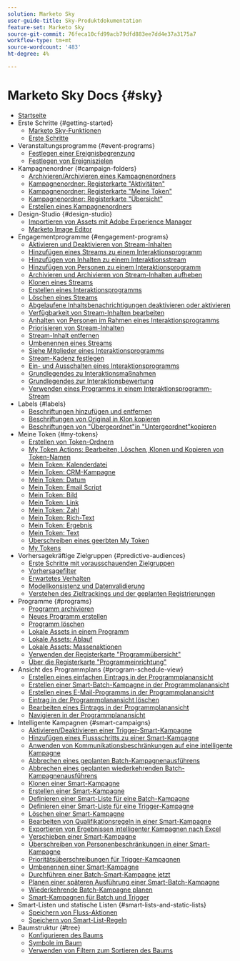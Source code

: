 ```yaml
---
solution: Marketo Sky
user-guide-title: Sky-Produktdokumentation
feature-set: Marketo Sky
source-git-commit: 76feca10cfd99acb79dfd883ee7dd4e37a3175a7
workflow-type: tm+mt
source-wordcount: '483'
ht-degree: 4%

---
```



# Marketo Sky Docs {#sky}

+ [Startseite](home.md)
+ Erste Schritte {#getting-started}
   + [Marketo Sky-Funktionen](marketo-sky-features.md)
   + [Erste Schritte](how-to-enable-roles-for-marketo-sky.md)
+ Veranstaltungsprogramme {#event-programs}
   + [Festlegen einer Ereignisbegrenzung](setting-an-event-cap.md)
   + [Festlegen von Ereigniszielen](setting-event-goals.md)
+ Kampagnenordner {#campaign-folders}
   + [Archivieren/Archivieren eines Kampagnenordners](archive-unarchive-a-campaign-folder.md)
   + [Kampagnenordner: Registerkarte &quot;Aktivitäten&quot;](campaign-folder-activities-tab.md)
   + [Kampagnenordner: Registerkarte &quot;Meine Token&quot;](campaign-folder-my-tokens-tab.md)
   + [Kampagnenordner: Registerkarte &quot;Übersicht&quot;](campaign-folder-overview-tab.md)
   + [Erstellen eines Kampagnenordners](create-a-campaign-folder.md)
+ Design-Studio {#design-studio}
   + [Importieren von Assets mit Adobe Experience Manager](importing-assets-with-adobe-experience-manager.md)
   + [Marketo Image Editor](marketo-image-editor.md)
+ Engagementprogramme {#engagement-programs}
   + [Aktivieren und Deaktivieren von Stream-Inhalten](activate-and-deactivate-stream-content.md)
   + [Hinzufügen eines Streams zu einem Interaktionsprogramm](add-a-stream-to-an-engagement-program.md)
   + [Hinzufügen von Inhalten zu einem Interaktionsstream](add-content-to-an-engagement-stream.md)
   + [Hinzufügen von Personen zu einem Interaktionsprogramm](add-people-to-an-engagement-program.md)
   + [Archivieren und Archivieren von Stream-Inhalten aufheben](archive-and-unarchive-stream-content.md)
   + [Klonen eines Streams](clone-a-stream.md)
   + [Erstellen eines Interaktionsprogramms](create-an-engagement-program.md)
   + [Löschen eines Streams](delete-a-stream.md)
   + [Abgelaufene Inhaltsbenachrichtigungen deaktivieren oder aktivieren](disable-or-enable-exhausted-content-notifications.md)
   + [Verfügbarkeit von Stream-Inhalten bearbeiten](edit-availability-of-stream-content.md)
   + [Anhalten von Personen im Rahmen eines Interaktionsprogramms](pause-people-in-an-engagement-program.md)
   + [Priorisieren von Stream-Inhalten](prioritize-stream-content.md)
   + [Stream-Inhalt entfernen](remove-stream-content.md)
   + [Umbenennen eines Streams](rename-a-stream.md)
   + [Siehe Mitglieder eines Interaktionsprogramms](see-members-of-an-engagement-program.md)
   + [Stream-Kadenz festlegen](set-stream-cadence.md)
   + [Ein- und Ausschalten eines Interaktionsprogramms](turn-an-engagement-program-on-and-off.md)
   + [Grundlegendes zu Interaktionsmaßnahmen](understanding-engagement-programs.md)
   + [Grundlegendes zur Interaktionsbewertung](understanding-the-engagement-score.md)
   + [Verwenden eines Programms in einem Interaktionsprogramm-Stream](using-a-program-in-an-engagement-program-stream.md)
+ Labels {#labels}
   + [Beschriftungen hinzufügen und entfernen](add-and-remove-labels.md)
   + [Beschriftungen von Original in Klon kopieren](copy-labels-from-original-to-clone.md)
   + [Beschriftungen von &quot;Übergeordnet&quot;in &quot;Untergeordnet&quot;kopieren](copy-labels-from-parent-to-child.md)
+ Meine Token {#my-tokens}
   + [Erstellen von Token-Ordnern](create-my-token-folders.md)
   + [My Token Actions: Bearbeiten, Löschen, Klonen und Kopieren von Token-Namen](my-token-actions-edit-delete-clone-and-copy-token-names.md)
   + [Mein Token: Kalenderdatei](my-token-calendar-file.md)
   + [Mein Token: CRM-Kampagne](my-token-crm-campaign.md)
   + [Mein Token: Datum](my-token-date.md)
   + [Mein Token: Email Script](my-token-email-script.md)
   + [Mein Token: Bild](my-token-image.md)
   + [Mein Token: Link](my-token-link.md)
   + [Mein Token: Zahl](my-token-number.md)
   + [Mein Token: Rich-Text](my-token-rich-text.md)
   + [Mein Token: Ergebnis](my-token-score.md)
   + [Mein Token: Text](my-token-text.md)
   + [Überschreiben eines geerbten My Token](override-an-inherited-my-token.md)
   + [My Tokens](understanding-my-tokens.md)
+ Vorhersagekräftige Zielgruppen {#predictive-audiences}
   + [Erste Schritte mit vorausschauenden Zielgruppen](getting-started-with-predictive-audiences.md)
   + [Vorhersagefilter](predictive-filters.md)
   + [Erwartetes Verhalten](expected-behavior.md)
   + [Modellkonsistenz und Datenvalidierung](model-health-and-data-validity.md)
   + [Verstehen des Zieltrackings und der geplanten Registrierungen](understanding-goal-tracking-and-projected-registrations.md)
+ Programme {#programs}
   + [Programm archivieren](archive-a-program.md)
   + [Neues Programm erstellen](create-a-new-program.md)
   + [Programm löschen](delete-a-program.md)
   + [Lokale Assets in einem Programm](local-assets-in-a-program.md)
   + [Lokale Assets: Ablauf](local-assets-expiration.md)
   + [Lokale Assets: Massenaktionen](local-assets-mass-actions.md)
   + [Verwenden der Registerkarte &quot;Programmübersicht&quot;](using-the-program-overview-tab.md)
   + [Über die Registerkarte &quot;Programmeinrichtung&quot;](using-the-program-setup-tab.md)
+ Ansicht des Programmplans {#program-schedule-view}
   + [Erstellen eines einfachen Eintrags in der Programmplanansicht](create-a-basic-entry-in-program-schedule-view.md)
   + [Erstellen einer Smart-Batch-Kampagne in der Programmplanansicht](create-a-batch-smart-campaign-in-program-schedule-view.md)
   + [Erstellen eines E-Mail-Programms in der Programmplanansicht](create-an-email-program-in-program-schedule-view.md)
   + [Eintrag in der Programmplanansicht löschen](delete-an-entry-in-program-schedule-view.md)
   + [Bearbeiten eines Eintrags in der Programmplanansicht](edit-an-entry-in-program-schedule-view.md)
   + [Navigieren in der Programmplanansicht](navigating-program-schedule-view.md)
+ Intelligente Kampagnen {#smart-campaigns}
   + [Aktivieren/Deaktivieren einer Trigger-Smart-Kampagne](activate-deactivate-a-trigger-smart-campaign.md)
   + [Hinzufügen eines Flussschritts zu einer Smart-Kampagne](add-a-flow-step-to-a-smart-campaign.md)
   + [Anwenden von Kommunikationsbeschränkungen auf eine intelligente Kampagne](apply-communication-limits-to-a-smart-campaign.md)
   + [Abbrechen eines geplanten Batch-Kampagnenausführens](cancel-a-scheduled-batch-campaign-run.md)
   + [Abbrechen eines geplanten wiederkehrenden Batch-Kampagnenausführens](cancel-a-scheduled-recurring-batch-campaign-run.md)
   + [Klonen einer Smart-Kampagne](clone-a-smart-campaign.md)
   + [Erstellen einer Smart-Kampagne](create-a-smart-campaign.md)
   + [Definieren einer Smart-Liste für eine Batch-Kampagne](define-a-smart-list-for-a-batch-campaign.md)
   + [Definieren einer Smart-Liste für eine Trigger-Kampagne](define-a-smart-list-for-a-trigger-campaign.md)
   + [Löschen einer Smart-Kampagne](delete-a-smart-campaign.md)
   + [Bearbeiten von Qualifikationsregeln in einer Smart-Kampagne](edit-qualification-rules-in-a-smart-campaign.md)
   + [Exportieren von Ergebnissen intelligenter Kampagnen nach Excel](export-smart-campaign-results-to-excel.md)
   + [Verschieben einer Smart-Kampagne](move-a-smart-campaign.md)
   + [Überschreiben von Personenbeschränkungen in einer Smart-Kampagne](override-person-restrictions-in-a-smart-campaign.md)
   + [Prioritätsüberschreibungen für Trigger-Kampagnen](priority-override-for-trigger-campaigns.md)
   + [Umbenennen einer Smart-Kampagne](rename-a-smart-campaign.md)
   + [Durchführen einer Batch-Smart-Kampagne jetzt](run-a-batch-smart-campaign-now.md)
   + [Planen einer späteren Ausführung einer Smart-Batch-Kampagne](schedule-a-batch-smart-campaign-to-run-later.md)
   + [Wiederkehrende Batch-Kampagne planen](schedule-a-recurring-batch-campaign.md)
   + [Smart-Kampagnen für Batch und Trigger](understanding-batch-and-trigger-smart-campaigns.md)
+ Smart-Listen und statische Listen {#smart-lists-and-static-lists}
   + [Speichern von Fluss-Aktionen](save-flow-actions.md)
   + [Speichern von Smart-List-Regeln](save-smart-list-rules.md)
+ Baumstruktur {#tree}
   + [Konfigurieren des Baums](configuring-the-tree.md)
   + [Symbole im Baum](understanding-icons-in-the-tree.md)
   + [Verwenden von Filtern zum Sortieren des Baums](use-filters-to-sort-the-tree.md)

